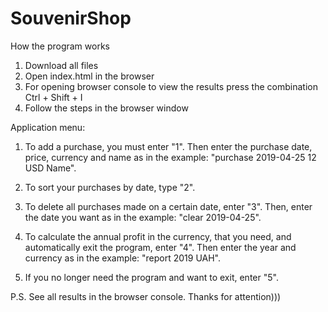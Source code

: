 # SouvenirShop

How the program works
1) Download all files
2) Open index.html in the browser 
3) For opening browser console to view the results press the combination Ctrl + Shift + I
4) Follow the steps in the browser window

Application menu:

1) To add a purchase, you must enter "1". Then enter the purchase date, price, currency and name as in the example: "purchase 2019-04-25 12 USD Name".

2) To sort your purchases by date, type "2".

3) To delete all purchases made on a certain date, enter "3". Then, enter the date you want as in the example: "clear 2019-04-25".

4) To calculate the annual profit in the currency, that you need, and automatically exit the program, enter "4". Then enter the year and currency as in the example: "report 2019 UAH".

5) If you no longer need the program and want to exit, enter "5".

P.S. See all results in the browser console. Thanks for attention)))
